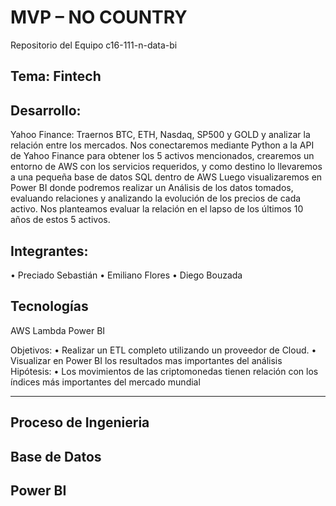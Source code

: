 # MVP – NO COUNTRY
Repositorio del Equipo c16-111-n-data-bi


## Tema: Fintech
## Desarrollo: 
Yahoo Finance: Traernos BTC, ETH, Nasdaq, SP500 y GOLD y analizar la relación entre los mercados.
Nos conectaremos mediante Python a la API de Yahoo Finance para obtener los 5 activos mencionados, crearemos un entorno de AWS con los servicios requeridos, y como destino lo llevaremos a una pequeña base de datos SQL dentro de AWS 
Luego visualizaremos en Power BI donde podremos realizar un Análisis de los datos tomados, evaluando relaciones y analizando la evolución de los precios de cada activo.
Nos planteamos evaluar la relación en el lapso de los últimos 10 años de estos 5 activos.

## Integrantes:
• Preciado Sebastián
• Emiliano Flores
• Diego Bouzada

## Tecnologías
AWS Lambda
Power BI

Objetivos: 
•	Realizar un ETL completo utilizando un proveedor de Cloud. 
•	Visualizar en Power BI los resultados mas importantes del análisis
Hipótesis:
•	Los movimientos de las criptomonedas tienen relación con los índices más importantes del mercado mundial

------------------------------------------------------

## Proceso de Ingenieria
## Base de Datos
## Power BI


